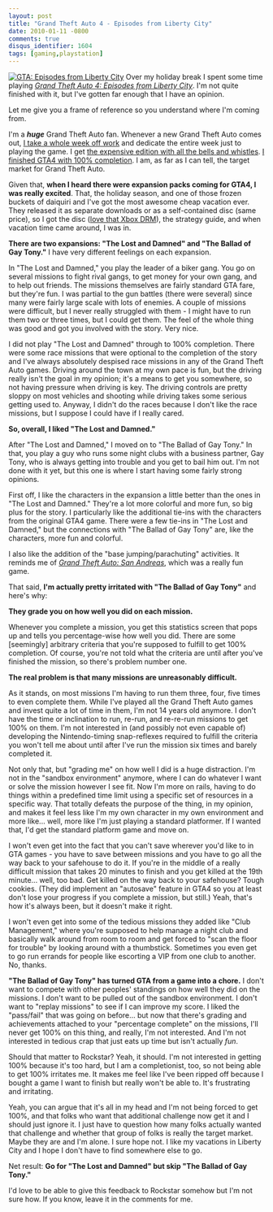 ```yaml
---
layout: post
title: "Grand Theft Auto 4 - Episodes from Liberty City"
date: 2010-01-11 -0800
comments: true
disqus_identifier: 1604
tags: [gaming,playstation]
---
```

[![GTA: Episodes from Liberty
City](http://ecx.images-amazon.com/images/I/61JvN6p5JsL._SL500_AA200_.jpg "GTA: Episodes from Liberty City")](http://www.amazon.com/gp/product/B002DC8GMM?ie=UTF8&tag=mhsvortex&linkCode=as2&camp=1789&creative=390957&creativeASIN=B002DC8GMM)
Over my holiday break I spent some time playing [*Grand Theft Auto 4:
Episodes from Liberty
City*](http://www.amazon.com/gp/product/B002DC8GMM?ie=UTF8&tag=mhsvortex&linkCode=as2&camp=1789&creative=390957&creativeASIN=B002DC8GMM).
I'm not quite finished with it, but I've gotten far enough that I have
an opinion.

Let me give you a frame of reference so you understand where I'm coming
from.

I'm a ***huge*** Grand Theft Auto fan. Whenever a new Grand Theft Auto
comes out, [I take a whole week off
work](/archive/2008/05/12/a-week-in-liberty-city.aspx) and dedicate the
entire week just to playing the game. I get [the expensive edition with
all the bells and
whistles](/archive/2007/06/19/preordered-grand-theft-auto-iv---special-edition.aspx).
[I finished GTA4 with 100%
completion](/archive/2008/08/27/gta4-100.aspx). I am, as far as I can
tell, the target market for Grand Theft Auto.

Given that, **when I heard there were expansion packs coming for GTA4, I
was really excited**. That, the holiday season, and one of those frozen
buckets of daiquiri and I've got the most awesome cheap vacation ever.
They released it as separate downloads or as a self-contained disc (same
price), so I got the disc ([love that Xbox
DRM](/archive/2008/01/28/status-on-xbox-live-drm-and-dashboard-problems.aspx)),
the strategy guide, and when vacation time came around, I was in.

**There are two expansions: "The Lost and Damned" and "The Ballad of Gay
Tony."** I have very different feelings on each expansion.

In "The Lost and Damned," you play the leader of a biker gang. You go on
several missions to fight rival gangs, to get money for your own gang,
and to help out friends. The missions themselves are fairly standard GTA
fare, but they're fun. I was partial to the gun battles (there were
several) since many were fairly large scale with lots of enemies. A
couple of missions were difficult, but I never really struggled with
them - I might have to run them two or three times, but I could get
them. The feel of the whole thing was good and got you involved with the
story. Very nice.

I did not play "The Lost and Damned" through to 100% completion. There
were some race missions that were optional to the completion of the
story and I've always absolutely despised race missions in any of the
Grand Theft Auto games. Driving around the town at my own pace is fun,
but the driving really isn't the goal in my opinion; it's a means to get
you somewhere, so not having pressure when driving is key. The driving
controls are pretty sloppy on most vehicles and shooting while driving
takes some serious getting used to. Anyway, I didn't do the races
because I don't like the race missions, but I suppose I could have if I
really cared.

**So, overall, I liked "The Lost and Damned."**

After "The Lost and Damned," I moved on to "The Ballad of Gay Tony." In
that, you play a guy who runs some night clubs with a business partner,
Gay Tony, who is always getting into trouble and you get to bail him
out. I'm not done with it yet, but this one is where I start having some
fairly strong opinions.

First off, I like the characters in the expansion a little better than
the ones in "The Lost and Damned." They're a lot more colorful and more
fun, so big plus for the story. I particularly like the additional
tie-ins with the characters from the original GTA4 game. There were a
few tie-ins in "The Lost and Damned," but the connections with "The
Ballad of Gay Tony" are, like the characters, more fun and colorful.

I also like the addition of the "base jumping/parachuting" activities.
It reminds me of [*Grand Theft Auto: San
Andreas*](http://www.amazon.com/gp/product/B000EHQDA0?ie=UTF8&tag=mhsvortex&linkCode=as2&camp=1789&creative=390957&creativeASIN=B000EHQDA0),
which was a really fun game.

That said, **I'm actually pretty irritated with "The Ballad of Gay
Tony"** and here's why:

**They grade you on how well you did on each mission.**

Whenever you complete a mission, you get this statistics screen that
pops up and tells you percentage-wise how well you did. There are some
[seemingly] arbitrary criteria that you're supposed to fulfill to get
100% completion. Of course, you're not told what the criteria are until
after you've finished the mission, so there's problem number one.

**The real problem is that many missions are unreasonably difficult.**

As it stands, on most missions I'm having to run them three, four, five
times to even complete them. While I've played all the Grand Theft Auto
games and invest quite a lot of time in them, I'm not 14 years old
anymore. I don't have the time or inclination to run, re-run, and
re-re-run missions to get 100% on them. I'm not interested in (and
possibly not even capable of) developing the Nintendo-timing
snap-reflexes required to fulfill the criteria you won't tell me about
until after I've run the mission six times and barely completed it.

Not only that, but "grading me" on how well I did is a huge distraction.
I'm not in the "sandbox environment" anymore, where I can do whatever I
want or solve the mission however I see fit. Now I'm more on rails,
having to do things within a predefined time limit using a specific set
of resources in a specific way. That totally defeats the purpose of the
thing, in my opinion, and makes it feel less like I'm my own character
in my own environment and more like... well, more like I'm just playing
a standard platformer. If I wanted that, I'd get the standard platform
game and move on.

I won't even get into the fact that you can't save wherever you'd like
to in GTA games - you have to save between missions and you have to go
all the way back to your safehouse to do it. If you're in the middle of
a really difficult mission that takes 20 minutes to finish and you get
killed at the 19th minute... well, too bad. Get killed on the way back
to your safehouse? Tough cookies. (They did implement an "autosave"
feature in GTA4 so you at least don't lose your progress if you complete
a mission, but still.) Yeah, that's how it's always been, but it doesn't
make it right.

I won't even get into some of the tedious missions they added like "Club
Management," where you're supposed to help manage a night club and
basically walk around from room to room and get forced to "scan the
floor for trouble" by looking around with a thumbstick. Sometimes you
even get to go run errands for people like escorting a VIP from one club
to another. No, thanks.

**"The Ballad of Gay Tony" has turned GTA from a game into a chore.** I
don't want to compete with other peoples' standings on how well they did
on the missions. I don't want to be pulled out of the sandbox
environment. I don't want to "replay missions" to see if I can improve
my score. I liked the "pass/fail" that was going on before... but now
that there's grading and achievements attached to your "percentage
complete" on the missions, I'll never get 100% on this thing, and
really, I'm not interested. And I'm not interested in tedious crap that
just eats up time but isn't actually *fun*.

Should that matter to Rockstar? Yeah, it should. I'm not interested in
getting 100% because it's too hard, but I am a completionist, too, so
not being able to get 100% irritates me. It makes me feel like I've been
ripped off because I bought a game I want to finish but really won't be
able to. It's frustrating and irritating.

Yeah, you can argue that it's all in my head and I'm not being forced to
get 100%, and that folks who want that additional challenge now get it
and I should just ignore it. I just have to question how many folks
actually wanted that challenge and whether that group of folks is really
the target market. Maybe they are and I'm alone. I sure hope not. I like
my vacations in Liberty City and I hope I don't have to find somewhere
else to go.

Net result: **Go for "The Lost and Damned" but skip "The Ballad of Gay
Tony."**

I'd love to be able to give this feedback to Rockstar somehow but I'm
not sure how. If you know, leave it in the comments for me.


